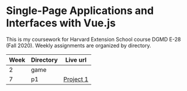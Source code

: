 # Single-Page Applications and Interfaces with Vue.js

This is my coursework for Harvard Extension School course DGMD E-28 (Fall 2020).  Weekly assignments are organized by directory.

Week | Directory | Live url
-----|-----------|---------
2 | game |
7 | p1 | [Project 1](https://e28p1.davejk.me)


